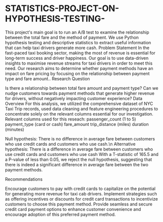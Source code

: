 # STATISTICS-PROJECT-ON-HYPOTHESIS-TESTING-
This project's main goal is to run an A/B test to examine the relationship between the total fare and the method of payment. We use Python hypothesis testing and descriptive statistics to extract useful information that can help taxi drivers generate more cash. 
Problem Statement
In the fast-paced taxi booking sector, making the most of revenue is essential for long-term success and driver happiness. 
Our goal is to use data-driven insights to maximise revenue streams for taxi drivers in order to meet this need. Our research aims to determine whether payment methods have an impact on fare pricing by focusing on the relationship between payment type and fare amount..
Research Question
 
Is there a relationship between total fare amount and payment type? 
Can we nudge customers towards payment methods that generate higher revenue for drivers, without negatively impacting customer experience?
Data Overview
For this analysis, we utilized the comprehensive dataset of NYC Taxi Trip records, used data cleaning and feature engineering procedures to concentrate solely on the relevant columns essential for our investigation.
Relevant columns used for this reseach:
  passenger_count (1 to 5)   payment_type (card or cash)   fare_amount   trip_distance (miles)   duration (minutes)

Null hypothesis: There is no difference in average fare between customers who use credit cards and customers who use cash.\n 
Alternative hypothesis: There is a difference in average fare between customers who use credit cards and customers who use cash
With a T-statistic of 165.5 and a P-value of less than 0.05, we reject the null hypothesis, suggesting that there is indeed a significant difference in average fare between the two payment methods.

 Recommendations
 
Encourage customers to pay with credit cards to capitalize on the potential for generating more revenue for taxi cab drivers.
Implement strategies such as offering incentives or discounts for credit card transactions to incentivize customers to choose this payment method.
Provide seamless and secure credit card payment options to enhance customer convenience and encourage adoption of this preferred payment method.

